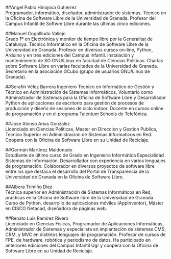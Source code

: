 ##Angel Pablo Hinojosa Gutierrez  
Programador, informático, diseñador, administrador de sistemas. Técnico
en la Oficina de Software Libre de la Universidad de Granada. Profesor
del Campus Infantil de Softwre Libre durante las últimas cinco
ediciones.  
  
##Manuel Cogollludo Vallejo  
Grado 1º en Electrónica y monitor de tiempo libre por la Generalitat de Catalunya. 
Técnico Informático en la Oficina de Software Libre de la Universidad de Granada. 
Profesor en diversos cursos on-line, Python, Arduino y en tres ediciones del Campus Infantil.
Instalación y mantenimiento de SO GNU/Linux en facultad de Ciencias Políticas.
Charlas sobre Software Libre en varias facultades de la Universidad de Granada. 
Secretario en la asociación GCubo (grupo de usuarios GNU/Linux de Granada).  
  
##Serafín Vélez Barrera
Ingeniero Técnico en Informático de Gestión y Técnico en Administración de Sistemas Informáticos, 
Voluntario como Administrador de Sistemas para la Oficina de Software Libre 
y Desarrollador Python de aplicaciones de escritorio para gestión de procesos 
de producción y diseño de sesiones de ciclo indoor. Docente en cursos online de programación 
y en el programa Talentum Schools de Telefónica. 
   
##Jose Alonso Arias Gonzalez  
Licenciado en Ciencias Politicas, Master en Direccion y Gestion Publica, 
Tecnico Superior en Administracion de Sistemas Informaticos en Red.
Coopera con la Oficina de Software Libre en su Unidad de Reciclaje.  
  
##Germán Martínez Maldonado  
Estudiante de último curso de Grado en Ingeniería Informática Especialidad Sistemas 
de Información. Desarrollador con experiencia en varios lenguajes de programación. 
Colaborador en diversos proyectos de software libre entre los que destaca el desarrollo 
del Portal de Transparencia de la Universidad de Granada en la Oficina de Software Libre.
  
##Albora Trimiño Diez  
Técnica superior en Administración de Sistemas Informáticos en Red, 
prácticas en la Oficina de Software libre de la Universidad de Granada. 
Curso de Python, desarrollo de aplicaciones móviles (AppInventor), 
Máster en CISCO Netacad, diseñadora de páginas web.  
  
##Renato Luis Ramírez Rivero  
Licenciado en Ciencias Físicas, Programador de Aplicaciones Informáticas, 
Administrador de Sistemas y especialista en implantación de sistemas CMS, CRM, y MVC 
en distintos lenguajes de programación. Profesor de cursos de FPE, de hardware, 
robótica y periodismo de datos. Ha participado en anteriores ediciones del Campus Infantil Ugr 
y coopera con la Oficina de Software Libre en su Unidad de Reciclaje.  

  
